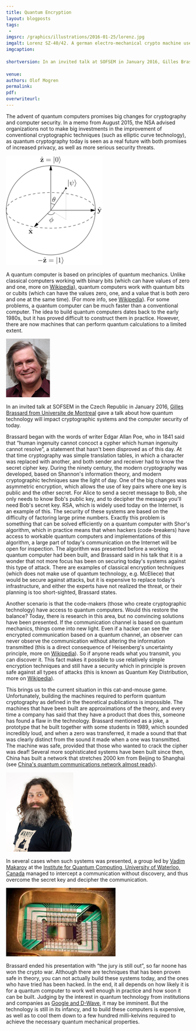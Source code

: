 ```yaml
---
title: Quantum Encryption
layout: blogposts
tags:
 - 
imgsrc: /graphics/illustrations/2016-01-25/lorenz.jpg
imgalt: Lorenz SZ-40/42. A german electro-mechanical crypto machine used during WWII.
imgcaption: 

shortversion: In an invited talk at SOFSEM in January 2016, Gilles Brassard from Universite de Montreal gave a talk about how quantum technology will impact cryptographic systems and the computer security of today.

venue: 
authors: Olof Mogren
permalink:
pdf: 
overwriteurl: 
---
```


The advent of quantum computers promises big changes for cryptography and computer security. In a memo from August 2015, the NSA advised organizations not to make big investments in the improvement of conventional cryptographic techniques (such as elliptic curve technology), as quantum cryptography today is seen as a real future with both promises of increased privacy, as well as more serious security threats.

![Representation of a cubit](/graphics/illustrations/2016-01-25/bloch_sphere.png)

A quantum computer is based on principles of quantum mechanics. Unlike classical computers working with binary bits (which can have values of zero and one, more on [Wikipedia](https://en.wikipedia.org/wiki/Bit)), quantum computers work with quantum bits or cubits (which can have the values zero, one, and a value that is both zero and one at the same time).
(For more info, see [Wikipedia](https://en.wikipedia.org/wiki/Quantum_computing)).
For some problems, a quantum computer can be much faster than a conventional computer.
The idea to build quantum computers dates back to the early 1980s, but it has proved difficult to construct them in practice.
However, there are now machines that can perform quantum calculations to a limited extent.

![Gilles Brassard](/graphics/illustrations/2016-01-25/brassard_gilles.jpg)

In an invited talk at SOFSEM in the Czech Republic in January 2016, [Gilles Brassard from Universite de Montreal](http://www-labs.iro.umontreal.ca/~brassard/web/en/) gave a talk about how quantum technology will impact cryptographic systems and the computer security of today.

Brassard began with the words of writer Edgar Allan Poe, who in 1841 said that &ldquo;human ingenuity cannot concoct a cypher which human ingenuity cannot resolve&rdquo;, a statement that hasn't been disproved as of this day.
At that time cryptography was simple translation tables, in which a character was replaced with another, and both sender and receiver had to know the secret cipher key.
During the ninety century, the modern cryptography was developed, based on Shannon's information theory, and modern cryptographic techniques saw the light of day.
One of the big changes was asymmetric encryption, which allows the use of key pairs where one key is public and the other secret.
For Alice to send a secret message to Bob, she only needs to know Bob's public key, and to decipher the message you'll need Bob's secret key.
RSA, which is widely used today on the Internet, is an example of this.
The security of these systems are based on the difficulty of factoring large prime numbers.
Exactly this problem is something that can be solved efficiently on a quantum computer with Shor's algorithm, which in practice means that when hackers (code-breakers) have access to workable quantum computers and implementations of this algorithm, a large part of today's communication on the Internet will be open for inspection.
The algorithm was presented before a working quantum computer had been built, and Brassard said in his talk that it is a wonder that not more focus has been on securing today's systems against this type of attack.
There are examples of classical encryption techniques (which does not make use of quantum technology, e.g. McEliece) that would be secure against attacks, but it is expensive to replace today's infrastructure, and either the experts have not realized the threat, or their planning is too short-sighted, Brassard states.

Another scenario is that the code-makers (those who create cryptographic technology) have access to quantum computers.
Would this restore the balance?
Today, there is research in this area, but no convincing solutions have been presented.
If the communication channel is based on quantum mechanics, things come into new light.
Even if a hacker can see the encrypted communication based on a quantum channel, an observer can never observe the communication without altering the information transmitted (this is a direct consequence of Heisenberg's uncertainty principle, more on [Wikipedia](https://en.wikipedia.org/wiki/Uncertainty_principle)).
So if anyone reads what you transmit, you can discover it.
This fact makes it possible to use relatively simple encryption techniques and still have a security which in principle is proven safe against all types of attacks (this is known as Quantum Key Distribution, more on [Wikipedia](https://en.wikipedia.org/wiki/Quantum_key_distribution)).

This brings us to the current situation in this cat-and-mouse game.
Unfortunately, building the machines required to perform quantum cryptography as defined in the theoretical publications is impossible.
The machines that have been built are approximations of the theory, and every time a company has said that they have a product that does this, someone has found a flaw in the technology.
Brassard mentioned as a joke, a prototype that he built together with some students in 1989, which sounded incredibly loud, and when a zero was transferred, it made a sound that that was clearly distinct from the sound it made when a one was transmitted.
The machine was safe, provided that those who wanted to crack the cipher was deaf!
Several more sophisticated systems have been built since then, China has built a network that stretches 2000 km from Beijing to Shanghai (see [China's quantum communications network almost ready](http://www.itproportal.com/2015/08/31/chinas-quantum-communications-network-almost-ready/)).

![Vadim Makarov](/graphics/illustrations/2016-01-25/makarov.jpg)

In several cases when such systems was presented, a group led by [Vadim Makarov](http://www.vad1.com/) at the [Institute for Quantum Computing, University of Waterloo, Canada](https://uwaterloo.ca/institute-for-quantum-computing/) managed to intercept a communication without discovery, and thus overcome the secret key and decipher the communication.

![Quantum Chip from DWave](/graphics/illustrations/2016-01-25/dwave_128chip.jpg)

Brassard ended his presentation with &ldquo;the jury is still out&rdquo;, so far noone has won the crypto war.
Although there are techniques that has been proven safe in theory, you can not actually build these systems today, and the ones who have tried has been hacked.
In the end, it all depends on how likely it is for a quantum computer to work well enough in practice and how soon it can be built.
Judging by the interest in quantum technology from institutions and companies as [Google and D-Wave](https://www.wired.com/2015/12/for-google-quantum-computing-is-like-learning-to-fly/), it may be imminent.
But the technology is still in its infancy, and to build these computers is expensive, as well as to cool them down to a few hundred milli-kelvins required to achieve the necessary quantum mechanical properties. 

